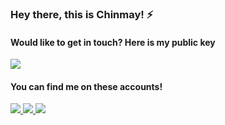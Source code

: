 ### Hey there, this is Chinmay! ⚡

#### Would like to get in touch? Here is my public key 
 <a href='https://keybase.io/chinmxy'><img src="https://img.shields.io/badge/PGP-7CEF%209761%20656C%20436F-brightgreen?style=for-the-badge"/></a></br>
#### You can find me on these accounts!
<p>
  
<a href="https://twitter.com/chinmayxo" target="_blank">
  <img src="https://img.shields.io/badge/twitter-%231DA1F2.svg?&style=for-the-badge&logo=twitter&logoColor=white" />
</a> 

<a href="https://www.linkedin.com/in/chinmaygawde/" target="_blank">
  <img src="https://img.shields.io/badge/linkedin-%230077B5.svg?&style=for-the-badge&logo=linkedin&logoColor=white" />
</a> 

<a href="https://www.reddit.com/user/chinmxy" target="_blank">
  <img src="http://img.shields.io/badge/reddit-gray?style=for-the-badge&logo=reddit" />
</a> 

</p>
